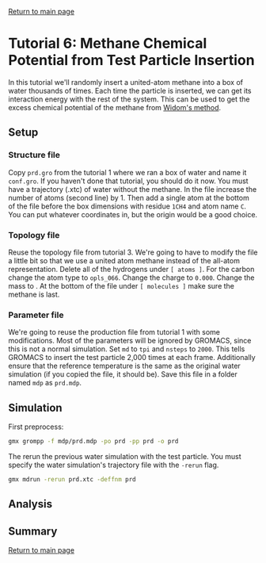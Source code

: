 [Return to main page](https://wesbarnett.github.io/gromacs-tutorials/)

Tutorial 6: Methane Chemical Potential from Test Particle Insertion
===================================================================

In this tutorial we'll randomly insert a united-atom methane into a box of water
thousands of times. Each time the particle is inserted, we can get its
interaction energy with the rest of the system. This can be used to get the
excess chemical potential of the methane from [Widom's
method](https://en.wikipedia.org/wiki/Widom_insertion_method).

Setup
-----

### Structure file

Copy `prd.gro` from the tutorial 1 where we ran a box of water and name it
`conf.gro`. If you haven't done that tutorial, you should do it now. You must
have a trajectory (.xtc) of water without the methane. In the file increase the
number of atoms (second line) by 1. Then add a single atom at the bottom of the
file before the box dimensions with residue `1CH4` and atom name `C`. You can
put whatever coordinates in, but the origin would be a good choice.

### Topology file

Reuse the topology file from tutorial 3. We're going to have to modify the file
a little bit so that we use a united atom methane instead of the all-atom
representation. Delete all of the hydrogens under `[ atoms ]`. For the carbon
change the atom type to `opls_066`. Change the charge to `0.000`. Change the
mass to . At the bottom of the file under `[ molecules ]` make sure the methane
is last.

### Parameter file

We're going to reuse the production file from tutorial 1 with some
modifications. Most of the parameters will be ignored by GROMACS, since this is
not a normal simulation. Set `md` to `tpi` and `nsteps` to `2000`. This tells
GROMACS to insert the test particle 2,000 times at each frame. Additionally
ensure that the reference temperature is the same as the original water
simulation (if you copied the file, it should be). Save this file in a folder
named `mdp` as `prd.mdp`.

Simulation
----------

First preprocess:

```bash
gmx grompp -f mdp/prd.mdp -po prd -pp prd -o prd
```

The rerun the previous water simulation with the test particle. You must specify
the water simulation's trajectory file with the `-rerun` flag. 

```bash
gmx mdrun -rerun prd.xtc -deffnm prd
```

Analysis
--------


Summary
-------


[Return to main page](https://wesbarnett.github.io/gromacs-tutorials/)
